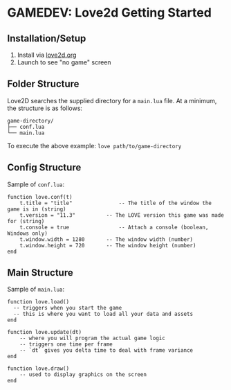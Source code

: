 # GAMEDEV: Love2d Getting Started

## Installation/Setup
1. Install via [love2d.org](https://love2d.org)
2. Launch to see "no game" screen

## Folder Structure
Love2D searches the supplied directory for a `main.lua` file. At a minimum, the structure is as follows:
```(bash)
game-directory/
├── conf.lua
└── main.lua
```

To execute the above example: `love path/to/game-directory`

## Config Structure
Sample of `conf.lua`:
```(lua)
function love.conf(t)
	t.title = "title"				-- The title of the window the game is in (string)
	t.version = "11.3"			-- The LOVE version this game was made for (string)
	t.console = true				-- Attach a console (boolean, Windows only)
	t.window.width = 1280		-- The window width (number)
	t.window.height = 720		-- The window height (number)
end
```

## Main Structure
Sample of `main.lua`:
```(lua)
function love.load()
  -- triggers when you start the game
  -- this is where you want to load all your data and assets
end

function love.update(dt)
	-- where you will program the actual game logic
	-- triggers one time per frame
	-- `dt` gives you delta time to deal with frame variance
end

function love.draw()
	-- used to display graphics on the screen
end
```
